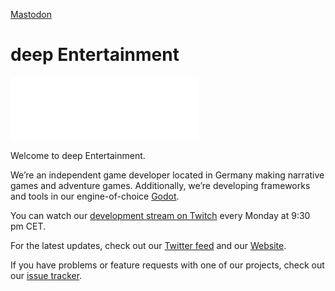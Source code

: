 <a rel="me" href="https://mastodon.gamedev.place/@deepentertains">Mastodon</a>
# deep Entertainment

![deep Entertainment logo](/images/logo.png)

Welcome to deep Entertainment.

We’re an independent game developer located in Germany making narrative games and adventure games. Additionally, we’re developing frameworks and tools in our engine-of-choice [Godot](https://godotengine.org/).

You can watch our [development stream on Twitch](https://www.twitch.tv/deepentertains) every Monday at 9:30 pm CET.

For the latest updates, check out our [Twitter feed](https://twitter.com/deepentertains) and our [Website](https://deep-entertainment.de/).

If you have problems or feature requests with one of our projects, check out our [issue tracker](https://github.com/deep-entertainment/issues/issues).

